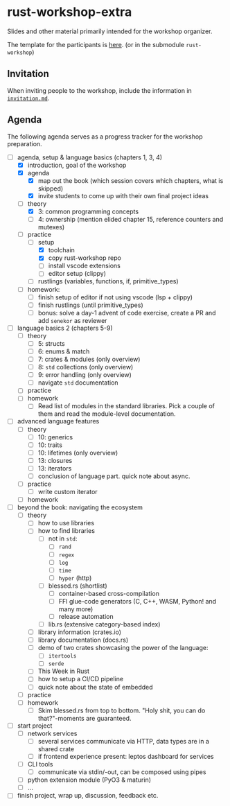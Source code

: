 # rust-workshop-extra

Slides and other material primarily intended for the workshop organizer.

The template for the participants is [here][rust-workshop-repo].
(or in the submodule `rust-workshop`)

## Invitation

When inviting people to the workshop, include the information in [`invitation.md`](./invitation.md).

## Agenda

The following agenda serves as a progress tracker for the workshop preparation.

- [ ] agenda, setup & language basics (chapters 1, 3, 4)
  - [x] introduction, goal of the workshop
  - [x] agenda
    - [x] map out the book (which session covers which chapters, what is skipped)
    - [x] invite students to come up with their own final project ideas
  - [ ] theory
    - [x] 3: common programming concepts
    - [ ] 4: ownership (mention elided chapter 15, reference counters and mutexes)
  - [ ] practice
    - [ ] setup
      - [x] toolchain
      - [x] copy rust-workshop repo
      - [ ] install vscode extensions
      - [ ] editor setup (clippy)
    - [ ] rustlings (variables, functions, if, primitive_types)
  - [ ] homework:
    - [ ] finish setup of editor if not using vscode (lsp + clippy)
    - [ ] finish rustlings (until primitive_types)
    - [ ] bonus: solve a day-1 advent of code exercise, create a PR and add `senekor` as reviewer
- [ ] language basics 2 (chapters 5-9)
  - [ ] theory
    - [ ] 5: structs
    - [ ] 6: enums & match
    - [ ] 7: crates & modules (only overview)
    - [ ] 8: `std` collections (only overview)
    - [ ] 9: error handling (only overview)
    - [ ] navigate `std` documentation
  - [ ] practice
  - [ ] homework
    - [ ] Read list of modules in the standard libraries.
          Pick a couple of them and read the module-level documentation.
- [ ] advanced language features
  - [ ] theory
    - [ ] 10: generics
    - [ ] 10: traits
    - [ ] 10: lifetimes (only overview)
    - [ ] 13: closures
    - [ ] 13: iterators
    - [ ] conclusion of language part. quick note about async.
  - [ ] practice
    - [ ] write custom iterator
  - [ ] homework
- [ ] beyond the book: navigating the ecosystem
  - [ ] theory
    - [ ] how to use libraries
    - [ ] how to find libraries
      - [ ] not in `std`:
        - [ ] `rand`
        - [ ] `regex`
        - [ ] `log`
        - [ ] `time`
        - [ ] `hyper` (http)
      - [ ] blessed.rs (shortlist)
        - [ ] container-based cross-compilation
        - [ ] FFI glue-code generators (C, C++, WASM, Python! and many more)
        - [ ] release automation
      - [ ] lib.rs (extensive category-based index)
    - [ ] library information (crates.io)
    - [ ] library documentation (docs.rs)
    - [ ] demo of two crates showcasing the power of the language:
      - [ ] `itertools`
      - [ ] `serde`
    - [ ] This Week in Rust
    - [ ] how to setup a CI/CD pipeline
    - [ ] quick note about the state of embedded
  - [ ] practice
  - [ ] homework
    - [ ] Skim blessed.rs from top to bottom.
          "Holy shit, you can do that?"-moments are guaranteed.
- [ ] start project
  - [ ] network services
    - [ ] several services communicate via HTTP, data types are in a shared crate
    - [ ] if frontend experience present: leptos dashboard for services
  - [ ] CLI tools
    - [ ] communicate via stdin/-out, can be composed using pipes
  - [ ] python extension module (PyO3 & maturin)
  - [ ] ...
- [ ] finish project, wrap up, discussion, feedback etc.

[rust-workshop-repo]: https://github.com/senekor/rust-workshop
